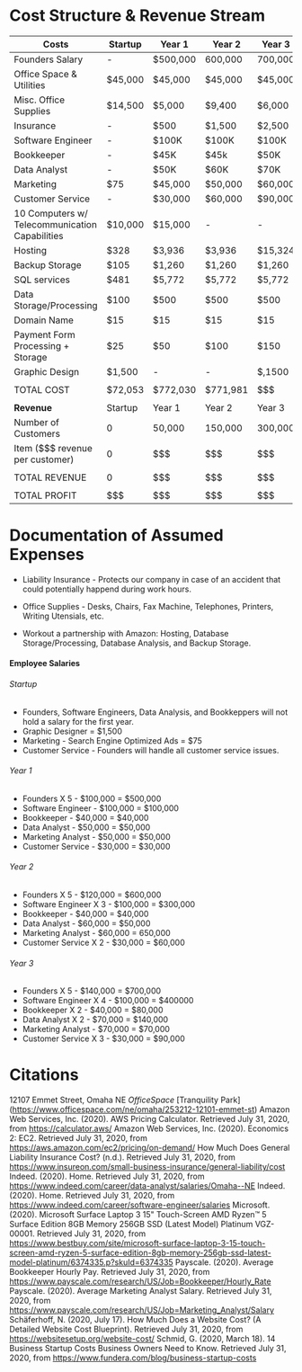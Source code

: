 # Cost Structure & Revenue Stream


| Costs | Startup | Year 1 | Year 2 | Year 3 |
|---|---|---|---|---|
|Founders Salary | - | $500,000 | 600,000 | 700,000|
|Office Space & Utilities | $45,000 | $45,000 | $45,000 | $45,000 |
|Misc. Office Supplies | $14,500 | $5,000 | $9,400 | $6,000 |
|Insurance | - | $500 | $1,500 | $2,500 |
|Software Engineer | - | $100K | $100K | $100K |
|Bookkeeper | - | $45K | $45k | $50K |
|Data Analyst | - | $50K | $60K | $70K |
|Marketing | $75 | $45,000 | $50,000 | $60,000 |
|Customer Service | - | $30,000 | $60,000 | $90,000|
|10 Computers w/ Telecommunication Capabilities | $10,000 | $15,000 | - | - |
|Hosting | $328 | $3,936| $3,936 | $15,324 |
|Backup Storage | $105 | $1,260 | $1,260 | $1,260 |
|SQL services | $481 | $5,772 | $5,772 | $5,772 |
|Data Storage/Processing | $100| $500 | $500 | $500 |
|Domain Name | $15 | $15 | $15 | $15 |
|Payment Form Processing + Storage | $25 | $50 | $100 | $150 |
|Graphic Design | $1,500 | - | - | $,1500 |
| | | | | |
|TOTAL COST | $72,053 | $772,030 | $771,981| $$$ |
| | | | | |
| **Revenue** |Startup | Year 1 | Year 2 | Year 3 |
|Number of Customers | 0 | 50,000 | 150,000 | 300,000 |
|Item ($$$ revenue per customer) | 0 | $$$ | $$$ | $$$ |
| | | | | |
| TOTAL REVENUE | 0 | $$$ | $$$ | $$$ |
| | | | | |
| TOTAL PROFIT | $$$ | $$$ | $$$ | $$$ |
# Documentation of Assumed Expenses

- Liability Insurance - Protects our company in case of an accident that could potentially happend during work hours.

- Office Supplies - Desks, Chairs, Fax Machine, Telephones, Printers, Writing Utensials, etc.

- Workout a partnership with Amazon: Hosting, Database Storage/Processing, Database Analysis, and Backup Storage. 

#### Employee Salaries
###### Startup
- Founders, Software Engineers, Data Analysis, and Bookkeppers will not hold a salary for the first year.
- Graphic Designer = $1,500
- Marketing - Search Engine Optimized Ads = $75
- Customer Service - Founders will handle all customer service issues.
###### Year 1
- Founders X 5 - $100,000 = $500,000
- Software Engineer - $100,000 = $100,000
- Bookkeeper - $40,000 = $40,000
- Data Analyst - $50,000 = $50,000
- Marketing Analyst - $50,000 = $50,000
- Customer Service - $30,000 = $30,000
###### Year 2
- Founders X 5 - $120,000 = $600,000
- Software Engineer X 3 - $100,000 = $300,000
- Bookkeeper - $40,000 = $40,000
- Data Analyst - $60,000 = $50,000
- Marketing Analyst - $60,000 = 650,000
- Customer Service X 2 - $30,000 = $60,000
###### Year 3
- Founders X 5 - $140,000 = $700,000
- Software Engineer X 4 - $100,000 = $400000
- Bookkeeper X 2 - $40,000 = $80,000
- Data Analyst X 2 - $70,000 = $140,000
- Marketing Analyst - $70,000 = $70,000
- Customer Service X 3 - $30,000 = $90,000
# Citations
12107 Emmet Street, Omaha NE *OfficeSpace* [Tranquility Park] (https://www.officespace.com/ne/omaha/253212-12101-emmet-st)
Amazon Web Services, Inc. (2020). AWS Pricing Calculator. Retrieved July 31, 2020, from https://calculator.aws/
Amazon Web Services, Inc. (2020). Economics 2: EC2. Retrieved July 31, 2020, from https://aws.amazon.com/ec2/pricing/on-demand/
How Much Does General Liability Insurance Cost? (n.d.). Retrieved July 31, 2020, from https://www.insureon.com/small-business-insurance/general-liability/cost
Indeed. (2020). Home. Retrieved July 31, 2020, from https://www.indeed.com/career/data-analyst/salaries/Omaha--NE
Indeed. (2020). Home. Retrieved July 31, 2020, from https://www.indeed.com/career/software-engineer/salaries
Microsoft. (2020). Microsoft Surface Laptop 3 15" Touch-Screen AMD Ryzen™ 5 Surface Edition 8GB Memory 256GB SSD (Latest Model) Platinum VGZ-00001. Retrieved July 31, 2020, from https://www.bestbuy.com/site/microsoft-surface-laptop-3-15-touch-screen-amd-ryzen-5-surface-edition-8gb-memory-256gb-ssd-latest-model-platinum/6374335.p?skuId=6374335
Payscale. (2020). Average Bookkeeper Hourly Pay. Retrieved July 31, 2020, from https://www.payscale.com/research/US/Job=Bookkeeper/Hourly_Rate
Payscale. (2020). Average Marketing Analyst Salary. Retrieved July 31, 2020, from https://www.payscale.com/research/US/Job=Marketing_Analyst/Salary
Schäferhoff, N. (2020, July 17). How Much Does a Website Cost? (A Detailed Website Cost Blueprint). Retrieved July 31, 2020, from https://websitesetup.org/website-cost/
Schmid, G. (2020, March 18). 14 Business Startup Costs Business Owners Need to Know. Retrieved July 31, 2020, from https://www.fundera.com/blog/business-startup-costs
